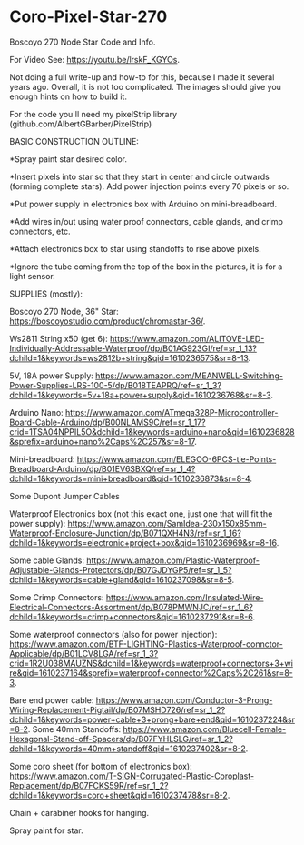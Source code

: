 # Coro-Pixel-Star-270
 Boscoyo 270 Node Star Code and Info.
 
 For Video See: https://youtu.be/lrskF_KGYOs.
 
 Not doing a full write-up and how-to for this, because I made it several years ago. 
 Overall, it is not too complicated. The images should give you enough hints on how to build it.

 For the code you'll need my pixelStrip library (github.com/AlbertGBarber/PixelStrip)
 
 BASIC CONSTRUCTION OUTLINE:
 
 *Spray paint star desired color.
 
 *Insert pixels into star so that they start in center and circle outwards (forming complete stars). Add power injection points every 70 pixels or so.
 
 *Put power supply in electronics box with Arduino on mini-breadboard. 
 
 *Add wires in/out using water proof connectors, cable glands, and crimp connectors, etc.
 
 *Attach electronics box to star using standoffs to rise above pixels. 
 
 *Ignore the tube coming from the top of the box in the pictures, it is for a light sensor.
 
 
 SUPPLIES (mostly):
 
 Boscoyo 270 Node, 36" Star: https://boscoyostudio.com/product/chromastar-36/.
 
 Ws2811 String x50 (get 6): https://www.amazon.com/ALITOVE-LED-Individually-Addressable-Waterproof/dp/B01AG923GI/ref=sr_1_13?dchild=1&keywords=ws2812b+string&qid=1610236575&sr=8-13.
 
 5V, 18A power Supply: https://www.amazon.com/MEANWELL-Switching-Power-Supplies-LRS-100-5/dp/B018TEAPRQ/ref=sr_1_3?dchild=1&keywords=5v+18a+power+supply&qid=1610236768&sr=8-3.
 
 Arduino Nano: https://www.amazon.com/ATmega328P-Microcontroller-Board-Cable-Arduino/dp/B00NLAMS9C/ref=sr_1_17?crid=1TSA04NPPIL5O&dchild=1&keywords=arduino+nano&qid=1610236828&sprefix=arduino+nano%2Caps%2C257&sr=8-17.
 
 Mini-breadboard: https://www.amazon.com/ELEGOO-6PCS-tie-Points-Breadboard-Arduino/dp/B01EV6SBXQ/ref=sr_1_4?dchild=1&keywords=mini+breadboard&qid=1610236873&sr=8-4.
 
 Some Dupont Jumper Cables
 
 Waterproof Electronics box (not this exact one, just one that will fit the power supply): https://www.amazon.com/SamIdea-230x150x85mm-Waterproof-Enclosure-Junction/dp/B071QXH4N3/ref=sr_1_16?dchild=1&keywords=electronic+project+box&qid=1610236969&sr=8-16.
 
 Some cable Glands: https://www.amazon.com/Plastic-Waterproof-Adjustable-Glands-Protectors/dp/B07GJDYGP5/ref=sr_1_5?dchild=1&keywords=cable+gland&qid=1610237098&sr=8-5.
 
 Some Crimp Connectors: https://www.amazon.com/Insulated-Wire-Electrical-Connectors-Assortment/dp/B078PMWNJC/ref=sr_1_6?dchild=1&keywords=crimp+connectors&qid=1610237291&sr=8-6.
 
 Some waterproof connectors (also for power injection): https://www.amazon.com/BTF-LIGHTING-Plastics-Waterproof-connctor-Applicable/dp/B01LCV8LGA/ref=sr_1_3?crid=1R2U038MAUZNS&dchild=1&keywords=waterproof+connectors+3+wire&qid=1610237164&sprefix=waterproof+connector%2Caps%2C261&sr=8-3.
 
 Bare end power cable: https://www.amazon.com/Conductor-3-Prong-Wiring-Replacement-Pigtail/dp/B07MSHD726/ref=sr_1_2?dchild=1&keywords=power+cable+3+prong+bare+end&qid=1610237224&sr=8-2.
 Some 40mm Standoffs: https://www.amazon.com/Bluecell-Female-Hexagonal-Stand-off-Spacers/dp/B07FYHLSLG/ref=sr_1_2?dchild=1&keywords=40mm+standoff&qid=1610237402&sr=8-2.
 
 Some coro sheet (for bottom of electronics box): https://www.amazon.com/T-SIGN-Corrugated-Plastic-Coroplast-Replacement/dp/B07FCKS59R/ref=sr_1_2?dchild=1&keywords=coro+sheet&qid=1610237478&sr=8-2.
 
 Chain +  carabiner hooks for hanging.
 
 Spray paint for star.

